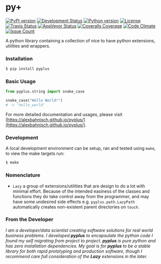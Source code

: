 # py+

[![PyPI version](https://badge.fury.io/py/pyplus.svg)](https://pypi.org/project/pyplus/)
[![Development Status](https://img.shields.io/pypi/status/pyplus.svg)](https://pypi.org/project/pyplus/)
[![Python version](https://img.shields.io/pypi/pyversions/pyplus.svg)](https://pypi.org/project/pyplus/)
[![License](https://img.shields.io/pypi/l/pyplus.svg)](https://pypi.org/project/pyplus/)
[![Travis Status](https://travis-ci.org/alexbahnisch/pyplus.svg?branch=master)](https://travis-ci.org/alexbahnisch/pyplus)
[![AppVeyor Status](https://ci.appveyor.com/api/projects/status/upqpx9g2ssxbugu0/branch/master?svg=true)](https://ci.appveyor.com/project/alexbahnisch/pyplus)
[![Coveralls Coverage](https://coveralls.io/repos/github/alexbahnisch/pyplus/badge.svg)](https://coveralls.io/github/alexbahnisch/pyplus)
[![Code Climate](https://codeclimate.com/github/alexbahnisch/pyplus/badges/gpa.svg)](https://codeclimate.com/github/alexbahnisch/pyplus)
[![Issue Count](https://codeclimate.com/github/alexbahnisch/pyplus/badges/issue_count.svg)](https://codeclimate.com/github/alexbahnisch/pyplus/issues)

A python library containing a collection of nice to have python extensions, utilities and wrappers.

### Installation

```bash
$ pip install pyplus
```

### Basic Usage

```python
from pyplus.string import snake_case

snake_case("Hello World!")
# -> 'hello_world'
```

<!---StartDelete--->
For more detailed documentation and usages, please visit [https://alexbahnisch.github.io/pyplus/](https://alexbahnisch.github.io/pyplus/).
<!---EndDelete--->

### Development

A local development environment can be setup, ran and tested using `make`, to view the make targets run:

```bash
$ make
```

### Nomenclature

* `Lazy` a group of extensions/utilities that are design to do a lot with minimal effort. Because of the intended 
easiness of the classes and functions they do take control away from the programmer, and may have some undesired side 
effects e.g. `pyplus.path.LazyPath` automatically creates non-existent parent directories on `touch`. 

### From the Developer

*I am a developer/data scientist creating software solutions for real world business problems. I developed **pyplus** to 
encapsulate the python code I found my self migrating from project to project. **pyplus** is pure python and has zero 
installation dependencies. My goal is for **pyplus** to be a stable library for both rapid prototyping and production 
software, though I recommend care full consideration of the **Lazy** extensions in the later.*
